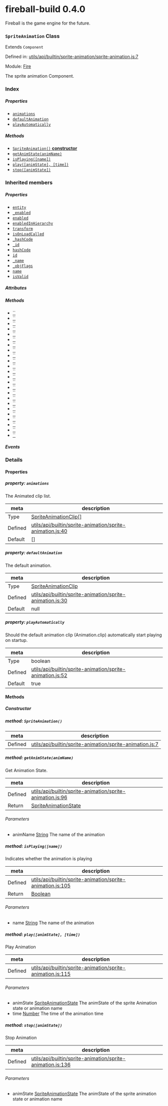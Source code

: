 
# fireball-build 0.4.0

Fireball is the game engine for the future.

### `SpriteAnimation` Class

Extends `Component`

Defined in: [utils/api/builtin/sprite-animation/sprite-animation.js:7](../files/utils/api/builtin/sprite-animation/sprite-animation.js.js)

Module: [Fire](../modules/Fire.md)




The sprite animation Component.

### Index

##### Properties

  - [`animations`](#property-animations)
  - [`defaultAnimation`](#property-defaultanimation)
  - [`playAutomatically`](#property-playautomatically)



##### Methods

  - [`SpriteAnimation()` **constructor**](#method-spriteanimation)
  - [`getAnimState(animName)`](#method-getanimstateanimname)
  - [`isPlaying([name])`](#method-isplayingname)
  - [`play([animState], [time])`](#method-playanimstate-time)
  - [`stop([animState])`](#method-stopanimstate)




### Inherited members

##### Properties

- [`entity`](#property-entity)
- [`_enabled`](#property-_enabled)
- [`enabled`](#property-enabled)
- [`enabledInHierarchy`](#property-enabledinhierarchy)
- [`transform`](#property-transform)
- [`isOnLoadCalled`](#property-isonloadcalled)
- [`_hashCode`](#property-_hashcode)
- [`_id`](#property-_id)
- [`hashCode`](#property-hashcode)
- [`id`](#property-id)
- [`_name`](#property-_name)
- [`_objFlags`](#property-_objflags)
- [`name`](#property-name)
- [`isValid`](#property-isvalid)

##### Attributes


##### Methods

- [``](#method-update)
- [``](#method-lateupdate)
- [``](#method-onload)
- [``](#method-start)
- [``](#method-onenable)
- [``](#method-ondisable)
- [``](#method-ondestroy)
- [``](#method-onprerender)
- [``](#method-onfocusineditmode)
- [``](#method-onlostfocusineditmode)
- [``](#method-addcomponent)
- [``](#method-getcomponent)
- [``](#method-invoke)
- [``](#method-repeat)
- [``](#method-cancelinvoke)
- [``](#method-cancelrepeat)
- [``](#method-addcomponentmenu)
- [``](#method-executeineditmode)
- [``](#method-destroy)
- [``](#method-_destruct)
- [``](#method-_onpredestroy)
- [``](#method-_serialize)
- [``](#method-_deserialize)
- [``](#method-isvalid)

##### Events




### Details


#### Properties



##### property: `animations`

The Animated clip list.

| meta | description |
|------|-------------|
| Type | <a href="../classes/SpriteAnimationClip.html" class="crosslink">SpriteAnimationClip[]</a> |
| Defined | [utils/api/builtin/sprite-animation/sprite-animation.js:40](../files/utils_api_builtin_sprite-animation_sprite-animation.js.md#l40) |
| Default    | [] |




##### property: `defaultAnimation`

The default animation.

| meta | description |
|------|-------------|
| Type | <a href="../classes/SpriteAnimationClip.html" class="crosslink">SpriteAnimationClip</a> |
| Defined | [utils/api/builtin/sprite-animation/sprite-animation.js:30](../files/utils_api_builtin_sprite-animation_sprite-animation.js.md#l30) |
| Default    | null |




##### property: `playAutomatically`

Should the default animation clip (Animation.clip) automatically start playing on startup.

| meta | description |
|------|-------------|
| Type | boolean |
| Defined | [utils/api/builtin/sprite-animation/sprite-animation.js:52](../files/utils_api_builtin_sprite-animation_sprite-animation.js.md#l52) |
| Default    | true |






<!-- Method Block -->
#### Methods

##### Constructor

##### method: `SpriteAnimation()`



| meta | description |
|------|-------------|
| Defined | [utils/api/builtin/sprite-animation/sprite-animation.js:7](../files/utils_api_builtin_sprite-animation_sprite-animation.js.md#l7) |



##### method: `getAnimState(animName)`

Get Animation State.

| meta | description |
|------|-------------|
| Defined | [utils/api/builtin/sprite-animation/sprite-animation.js:96](../files/utils_api_builtin_sprite-animation_sprite-animation.js.md#l96) |
| Return 		 | <a href="../classes/SpriteAnimationState.html" class="crosslink">SpriteAnimationState</a> 

###### Parameters
- animName <a href="https://developer.mozilla.org/en/JavaScript/Reference/Global_Objects/String" class="crosslink external" target="_blank">String</a> The name of the animation


##### method: `isPlaying([name])`

Indicates whether the animation is playing

| meta | description |
|------|-------------|
| Defined | [utils/api/builtin/sprite-animation/sprite-animation.js:105](../files/utils_api_builtin_sprite-animation_sprite-animation.js.md#l105) |
| Return 		 | <a href="https://developer.mozilla.org/en/JavaScript/Reference/Global_Objects/Boolean" class="crosslink external" target="_blank">Boolean</a> 

###### Parameters
- name <a href="https://developer.mozilla.org/en/JavaScript/Reference/Global_Objects/String" class="crosslink external" target="_blank">String</a> The name of the animation


##### method: `play([animState], [time])`

Play Animation

| meta | description |
|------|-------------|
| Defined | [utils/api/builtin/sprite-animation/sprite-animation.js:115](../files/utils_api_builtin_sprite-animation_sprite-animation.js.md#l115) |

###### Parameters
- animState <a href="../classes/SpriteAnimationState.html" class="crosslink">SpriteAnimationState</a> The animState of the sprite Animation state or animation name
- time <a href="https://developer.mozilla.org/en/JavaScript/Reference/Global_Objects/Number" class="crosslink external" target="_blank">Number</a> The time of the animation time


##### method: `stop([animState])`

Stop Animation

| meta | description |
|------|-------------|
| Defined | [utils/api/builtin/sprite-animation/sprite-animation.js:136](../files/utils_api_builtin_sprite-animation_sprite-animation.js.md#l136) |

###### Parameters
- animState <a href="../classes/SpriteAnimationState.html" class="crosslink">SpriteAnimationState</a> The animState of the sprite animation state or animation name



